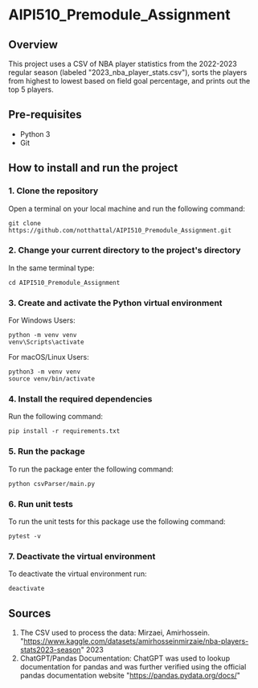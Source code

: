 # AIPI510_Premodule_Assignment
## Overview
This project uses a CSV of NBA player statistics from the 2022-2023 regular season (labeled "2023_nba_player_stats.csv"), sorts the players from highest to lowest based on field goal percentage, and prints out the top 5 players.
## Pre-requisites
 - Python 3
 - Git
## How to install and run the project
### 1. Clone the repository
Open a terminal on your local machine and run the following command:
```
git clone https://github.com/notthattal/AIPI510_Premodule_Assignment.git
```
 ### 2. Change your current directory to the project's directory
 In the same terminal type:
 ```
 cd AIPI510_Premodule_Assignment
```
### 3. Create and activate the Python virtual environment
For Windows Users:
```
python -m venv venv
venv\Scripts\activate
```
For macOS/Linux Users:
```
python3 -m venv venv
source venv/bin/activate
```
### 4. Install the required dependencies
Run the following command:
```
pip install -r requirements.txt
```
### 5. Run the package
To run the package enter the following command:
```
python csvParser/main.py
```
### 6. Run unit tests
To run the unit tests for this package use the following command:
```
pytest -v
```
### 7. Deactivate the virtual environment
To deactivate the virtual environment run:
```
deactivate
```
## Sources
1. The CSV used to process the data: Mirzaei, Amirhossein. "https://www.kaggle.com/datasets/amirhosseinmirzaie/nba-players-stats2023-season" 2023
2. ChatGPT/Pandas Documentation: ChatGPT was used to lookup documentation for pandas and was further verified using the official pandas documentation website "https://pandas.pydata.org/docs/"